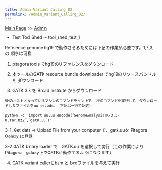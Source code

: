 ```yaml
---
title: Admin Variant Calling 02
permalink: /Admin_Variant_Calling_02/
---
```


[Main Page](/Main_Page "wikilink") &gt;&gt; [Admin](/Admin "wikilink")

-   Test Tool Shed -- tool_shed_test_1

Reference genome hg19 で動作させるためには下記の作業が必要です。1,2,3,の 順序は可換

1. pitagora tools でhg19のリファレンスをダウンロード

2. 本ツールのGATK resource bundle downloader でhg19のリソースバンドルを ダウンロード

3. GATK 3.3 を Broad Institute からダウンロード

`VMのホストとなっているマシンのコマンドライン上で、`
`次のコマンドを実行して、ダウンロードしたファイルをuu encode。`
`(下記は一行で記述)`

`python -c 'import uu;uu.encode(`“`GenomeAnalysisTK-3.3-0.tar.bz2`”`,`“`gatk.uu`”`)'`

3-1. Get data -&gt; Upload File from your computer で、gatk.uuを Pitagora Galaxy に登録

3-2 GATK binary loader で　GATK.uu を選択して実行（この作業によりPitagora　galaxy上でGATKが動作するようになります）

4. GATK variant callerにbam と bedファイルを与えて実行